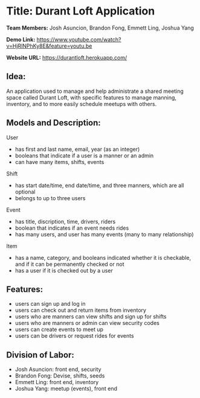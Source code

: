 # Title: Durant Loft Application #
**Team Members:** Josh Asuncion, Brandon Fong, Emmett Ling, Joshua Yang

**Demo Link:** https://www.youtube.com/watch?v=HjRlNPhKy8E&feature=youtu.be

**Website URL:** https://durantloft.herokuapp.com/

## Idea: ##

An application used to manage and help administrate a shared meeting space called Durant Loft, with specific features to manage manning, inventory, and to more easily schedule meetups with others.

## Models and Description: ##

User
- has first and last name, email, year (as an integer)
- booleans that indicate if a user is a manner or an admin
- can have many items, shifts, events

Shift
- has start date/time, end date/time, and three manners, which are all optional
- belongs to up to three users

Event
- has title, discription, time, drivers, riders
- boolean that indicates if an event needs rides
- has many users, and user has many events (many to many relationship)

Item
- has a name, category, and booleans indicated whether it is checkable, and if it can be permanently checked or not
- has a user if it is checked out by a user

## Features: ##

- users can sign up and log in
- users can check out and return items from inventory
- users who are manners can view shifts and sign up for shifts
- users who are manners or admin can view security codes
- users can create events to meet up
- users can be drivers or request rides for events

## Division of Labor: ##

- Josh Asuncion: front end, security
- Brandon Fong: Devise, shifts, seeds
- Emmett Ling: front end, inventory
- Joshua Yang: meetup (events), front end
